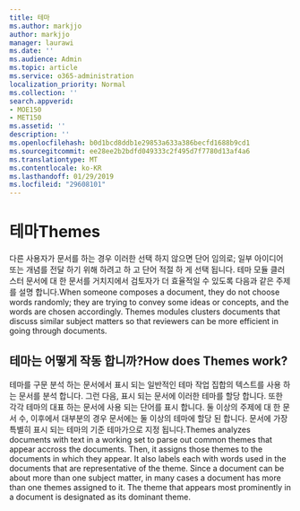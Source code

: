 ```yaml
---
title: 테마
ms.author: markjjo
author: markjjo
manager: laurawi
ms.date: ''
ms.audience: Admin
ms.topic: article
ms.service: o365-administration
localization_priority: Normal
ms.collection: ''
search.appverid:
- MOE150
- MET150
ms.assetid: ''
description: ''
ms.openlocfilehash: b0d1bcd8ddb1e29853a633a386becfd1688b9cd1
ms.sourcegitcommit: ee28ee2b2bdfd049333c2f495d7f7780d13af4a6
ms.translationtype: MT
ms.contentlocale: ko-KR
ms.lasthandoff: 01/29/2019
ms.locfileid: "29608101"
---
```

# <a name="themes"></a><span data-ttu-id="bfca6-102">테마</span><span class="sxs-lookup"><span data-stu-id="bfca6-102">Themes</span></span>
<span data-ttu-id="bfca6-p101">다른 사용자가 문서를 하는 경우 이러한 선택 하지 않으면 단어 임의로; 일부 아이디어 또는 개념를 전달 하기 위해 하려고 하 고 단어 적절 하 게 선택 됩니다. 테마 모듈 클러스터 문서에 대 한 문서를 거치지에서 검토자가 더 효율적일 수 있도록 다음과 같은 주제를 설명 합니다.</span><span class="sxs-lookup"><span data-stu-id="bfca6-p101">When someone composes a document, they do not choose words randomly; they are trying to convey some ideas or concepts, and the words are chosen accordingly. Themes modules clusters documents that discuss similar subject matters so that reviewers can be more efficient in going through documents.</span></span>

## <a name="how-does-themes-work"></a><span data-ttu-id="bfca6-105">테마는 어떻게 작동 합니까?</span><span class="sxs-lookup"><span data-stu-id="bfca6-105">How does Themes work?</span></span>
<span data-ttu-id="bfca6-p102">테마를 구문 분석 하는 문서에서 표시 되는 일반적인 테마 작업 집합의 텍스트를 사용 하는 문서를 분석 합니다. 그런 다음, 표시 되는 문서에 이러한 테마를 할당 합니다. 또한 각각 테마의 대표 하는 문서에 사용 되는 단어를 표시 합니다. 둘 이상의 주제에 대 한 문서 수, 이후에서 대부분의 경우 문서에는 둘 이상의 테마에 할당 된 합니다. 문서에 가장 특별히 표시 되는 테마의 기준 테마가으로 지정 됩니다.</span><span class="sxs-lookup"><span data-stu-id="bfca6-p102">Themes analyzes documents with text in a working set to parse out common themes that appear accross the documents. Then, it assigns those themes to the documents in which they appear. It also labels each with words used in the documents that are representative of the theme. Since a document can be about more than one subject matter, in many cases a document has more than one themes assigned to it. The theme that appears most prominently in a document is designated as its dominant theme.</span></span>